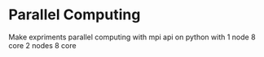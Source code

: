 # Parallel Computing

Make expriments parallel computing with mpi api on python with
1 node 8 core
2 nodes 8 core
